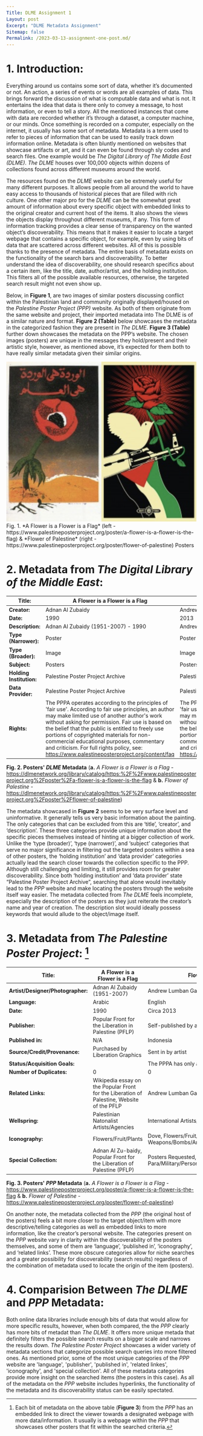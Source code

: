 ```yaml
---
Title: DLME Assignment 1
Layout: post
Excerpt: "DLME Metadata Assignment"
Sitemap: false
Permalink: /2023-03-13-assignment-one-post.md/
---
```


# 1. **Introduction:**
Everything around us contains some sort of data, whether it’s documented or not. An action, a series of events or words are all examples of data. This brings forward the discussion of what is computable data and what is not. It entertains the idea that data is there only to convey a message, to host information, or even to tell a story. All the mentioned instances that come with data are recorded whether it’s through a dataset, a computer machine, or our minds. Once something is recorded on a computer, especially on the internet, it usually has some sort of metadata. Metadata is a term used to refer to pieces of information that can be used to easily track down information online. Metadata is often bluntly mentioned on websites that showcase artifacts or art, and it can even be found through sly codes and search files. One example would be *The Digital Library of The Middle East (DLME)*. *The DLME* houses over 100,000 objects within dozens of collections found across different museums around the world.

The resources found on the *DLME* website can be extremely useful for many different purposes. It allows people from all around the world to have easy access to thousands of historical pieces that are filled with rich culture. One other major pro for the *DLME* can be the somewhat great amount of information about every specific object with embedded links to the original creator and current host of the items. It also shows the views the objects display throughout different museums, if any. This form of information tracking provides a clear sense of transparency on the wanted object’s discoverability. This means that it makes it easier to locate a target webpage that contains a specific object, for example, even by using bits of data that are scattered across different websites. All of this is possible thanks to the presence of metadata. The entire basis of metadata exists on the functionality of the search bars and discoverability. To better understand the idea of discoverability, one should research specifics about a certain item, like the title, date, author/artist, and the holding institution. This filters all of the possible available resources, otherwise, the targeted search result might not even show up.

Below, in **Figure 1**, are two images of similar posters discussing conflict within the Palestinian land and community originally displayed/housed on the *Palestine Poster Project (PPP)* website. As both of them originate from the same website and project, their imported metadata into The DLME is of a similar nature and format. **Figure 2 (Table)** below showcases the metadata in the categorized fashion they are present in *The DLME*. **Figure 3 (Table)** further down showcases the metadata on the PPP’s website. The chosen images (posters) are unique in the messages they hold/present and their artistic style, however, as mentioned above, it’s expected for them both to have really similar metadata given their similar origins.

<img src="/assets/posters.png" style="zoom:50%"/>
Fig. 1. *A Flower is a Flower is a Flag* (left - https://www.palestineposterproject.org/poster/a-flower-is-a-flower-is-the-flag) & *Flower of Palestine* (right - https://www.palestineposterproject.org/poster/flower-of-palestine) Posters

# 2. **Metadata from *The Digital Library of the Middle East*:**
| Title: | A Flower is a Flower is a Flag | Flower of Palestine |
| ----- | ----------------------- | ------------------------------ |
| **Creator:** |Adnan Al Zubaidy   | Andrew Lumban Gaol |
| **Date:** | 1990 | 2013 |
| **Description:** | Adnan Al Zubaidy (1951-2007) - 1990 | Andrew Lumban Gaol - 2013 |
| **Type (Narrower):** | Poster | Poster |
| **Type (Broader):** | Image | Image |
| **Subject:** | Posters | Posters |
| **Holding Institution:** | Palestine Poster Project Archive | Palestine Poster Project Archive |
| **Data Provider:** | Palestine Poster Project Archive | Palestine Poster Project Archive |
| **Rights:** | The PPPA operates according to the principles of 'fair use'. According to fair use principles, an author may make limited use of another author's work without asking for permission. Fair use is based on the belief that the public is entitled to freely use portions of copyrighted materials for non-commercial educational purposes, commentary and criticism. For full rights policy, see: https://www.palestineposterproject.org/content/faq | The PPPA operates according to the principles of 'fair use'. According to fair use principles, an author may make limited use of another author's work without asking for permission. Fair use is based on the belief that the public is entitled to freely use portions of copyrighted materials for non-commercial educational purposes, commentary and criticism. For full rights policy, see: https://www.palestineposterproject.org/content/faq 

**Fig. 2. Posters' *DLME* Metadata** (**a.** *A Flower is a Flower is a Flag* - https://dlmenetwork.org/library/catalog/https:%2F%2Fwww.palestineposterproject.org%2Fposter%2Fa-flower-is-a-flower-is-the-flag & **b.** *Flower of Palestine* - https://dlmenetwork.org/library/catalog/https:%2F%2Fwww.palestineposterproject.org%2Fposter%2Fflower-of-palestine)


The metadata showcased in **Figure 2** seems to be very surface level and uninformative. It generally tells us very basic information about the painting. The only categories that can be excluded from this are ‘title’, ‘creator’, and ‘description’. These three categories provide unique information about the specific pieces themselves instead of hinting at a bigger collection of work. Unlike the ‘type (broader)’, ‘type (narrower)’, and ‘subject’ categories that serve no major significance in filtering out the targeted posters within a sea of other posters, the ‘holding institution’ and ‘data provider’ categories actually lead the search closer towards the collection specific to the PPP. Although still challenging and limiting, it still provides room for greater discoverability. Since both ‘holding institution’ and ‘data provider’ state “Palestine Poster Project Archive”, searching that alone would inevitably lead to the *PPP* website and make locating the posters through the website itself way easier.
The metadata collected from *The DLME* feels incomplete, especially the description of the posters as they just reiterate the creator’s name and year of creation. The description slot would ideally possess keywords that would allude to the object/image itself.


# 3. **Metadata from *The Palestine Poster Project*:** [^1]
| Title: | A Flower is a Flower is a Flag | Flower of Palestine |
| ----- | ----------------------- | ------------------------------ |
| **Artist/Designer/Photographer:** |Adnan Al Zubaidy (1951-2007) | Andrew Lumban Gaol |
| **Language:** | Arabic | English |
| **Date:** | 1990 | Circa 2013|
| **Publisher:** | Popular Front for the Liberation in Palestine (PFLP) | Self-published by artist(s) |
| **Published in:** | N/A | Indonesia |
| **Source/Credit/Provenance:** | Purchased by Liberation Graphics | Sent in by artist |
| **Status/Acquisition Goals:** |  |The PPPA has only a digital version of this poster |
| **Number of Duplicates:** | 0 | 0 |
| **Related Links:** | Wikipedia essay on the Popular Front for the Liberation of Palestine, Website of the PFLP | Andrew Lumban Gaol's website |
| **Wellspring:** | Palestinian Natonalist Artists/Agencies | International Artists/Agencies |
| **Iconography:** | Flowers/Fruit/Plants |Dove, Flowers/Fruit/Plants, Palestinian flag/Colors, Weapons/Bombs/Armaments/Guns |
| **Special Collection:** | Adnan Al Zu-baidy, Popular Front for the Liberation of Palestine (PFLP) |Posters Requested, Para/Military/Personnel/Insignia/Uniform/Equipment |

**Fig. 3. Posters' *PPP* Metadata** (**a.** *A Flower is a Flower is a Flag* - https://www.palestineposterproject.org/poster/a-flower-is-a-flower-is-the-flag  & **b.** *Flower of Palestine* - https://www.palestineposterproject.org/poster/flower-of-palestine)

[^1]: Each bit of metadata on the above table (**Figure 3**) from the *PPP* has an embedded link to direct the viewer towards a designated webpage with more data/information. It usually is a webpage within the *PPP* that showcases other posters that fit within the searched criteria.

On another note, the metadata collected from the *PPP* (the original host of the posters) feels a bit more closer to the target object/item with more descriptive/telling categories as well as embedded links to more information, like the creator’s personal website. The categories present on the *PPP* website vary in clarity within the discoverability of the posters themselves, and some of them are ‘language’, ‘published in’, ‘iconography’, and ‘related links’. These more obscure categories allow for niche searches and a greater possibility for discoverability (search results) regardless of the combination of metadata used to locate the origin of the item (posters).

# 4. Comparision Between *The DLME* and *PPP* Metadata:
Both online data libraries include enough bits of data that would allow for more specific results, however, when both compared, the the *PPP* clearly has more bits of metadat than *The DLME*. It offers more unique metada that definitely filters the possible search results on a bigger scale and narrows the results down. *The Palestine Poster Project* showcases a wider variety of metadata sections that categorize possible search queries into more filtered ones. As mentioned prior, some of the most unique categories of the *PPP* website are 'language', 'publisher', 'published in', 'related linkes', 'iconography', and 'special collection'. All of these metadata categories provide more insight on the searched items (the posters in this case). As all of the metadata on the *PPP* website includes hyperlinks, the functionality of the metadata and its discoverability status can be easily spectated. 
